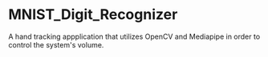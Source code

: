 # MNIST_Digit_Recognizer
A hand tracking appplication that utilizes OpenCV and Mediapipe in order to control the system's volume.
